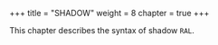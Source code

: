 +++
title = "SHADOW"
weight = 8
chapter = true
+++

This chapter describes the syntax of shadow `RAL`.
